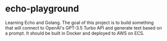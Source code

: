 # echo-playground

Learning Echo and Golang. The goal of this project is to build something that will connect to OpenAI's GPT-3.5 Turbo API and generate text based on a prompt. It should be built in Docker and deployed to AWS on ECS.
